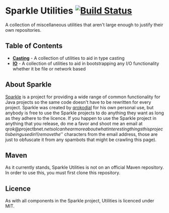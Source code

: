 Sparkle Utilities [![Build Status](https://travis-ci.org/SparkleCommons/Utilities.svg)](https://travis-ci.org/SparkleCommons/Utilities)
========================================================================================================================

A collection of miscellaneous utilities that aren't large enough to justify their own repositories.

## Table of Contents

* [**Casting**](https://github.com/SparkleCommons/Utilities/tree/master/src/main/java/com/github/qrokodial/sparkle/utilities/casting) - A collection of utilities to aid in type casting
* [**IO**](https://github.com/SparkleCommons/Utilities/tree/master/src/main/java/com/github/qrokodial/sparkle/utilities/io) - A collection of utilities to aid in bootstrapping any I/O functionality whether it be file or network based

## About Sparkle

[Sparkle](https://github.com/SparkleCommons) is a project for providing a wide range of common functionality for Java 
projects so the same code doesn't have to be rewritten for every project. Sparkle was created by 
[qrokodial](https://github.com/qrokodial) for his own personal use, but anybody is free to use the Sparkle projects to 
do anything they want as long as they adhere to the licence. If you happen to use the Sparkle project in anything that 
you release, do me a favor and shoot me an email at qr$ok@pr$ojectbnet.n$et so I can hear more about what interesting 
things this project is being used in! (remove the '$' characters from the email address, those are just to obfuscate it 
from any spambots that might be crawling this page).

## Maven

As it currently stands, Sparkle Utilities is not on an official Maven repository. In order to use this, you must first 
clone this repository.

## Licence

As with all components in the Sparkle project, Utilities is licenced under MIT.